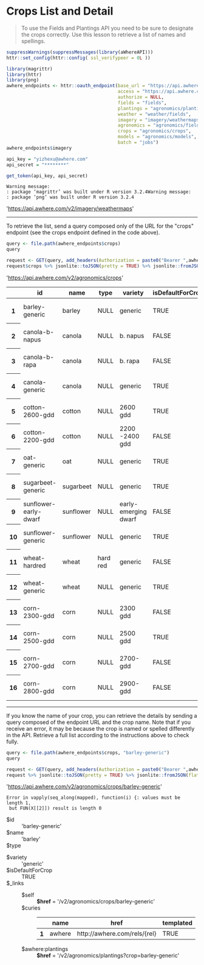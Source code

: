 
<h1>Crops List and Detail</h1>

>To use the Fields and Plantings API you need to be sure to designate the crops correctly. Use this lesson to retrieve a list of names and spellings. 


```R
suppressWarnings(suppressMessages(library(aWhereAPI)))
httr::set_config(httr::config( ssl_verifypeer = 0L ))

library(magrittr)
library(httr)
library(png)
awhere_endpoints <- httr::oauth_endpoint(base_url = "https://api.awhere.com/v2", 
                                         access = "https://api.awhere.com/oauth/token",
                                         authorize = NULL,
                                         fields = "fields", 
                                         plantings = "agronomics/plantings",
                                         weather = "weather/fields", 
                                         imagery = "imagery/weathermaps",
                                         agronomics = "agronomics/fields", 
                                         crops = "agronomics/crops", 
                                         models = "agronomics/models",
                                         batch = "jobs")
awhere_endpoints$imagery

api_key = "yizhexu@awhere.com"
api_secret = "********"

get_token(api_key, api_secret)
```

    Warning message:
    : package ‘magrittr’ was built under R version 3.2.4Warning message:
    : package ‘png’ was built under R version 3.2.4




'https://api.awhere.com/v2/imagery/weathermaps'

___

<p>To retrieve the list, send a query composed only of the URL for the "crops" endpoint (see the crops endpoint defined in the code above).</p>


```R
query <- file.path(awhere_endpoints$crops)
query

request <- GET(query, add_headers(Authorization = paste0("Bearer ",awhereEnv75247$token))) %>% content()
request$crops %>% jsonlite::toJSON(pretty = TRUE) %>% jsonlite::fromJSON(flatten = TRUE)
```




'https://api.awhere.com/v2/agronomics/crops'






<table>
<thead><tr><th></th><th scope=col>id</th><th scope=col>name</th><th scope=col>type</th><th scope=col>variety</th><th scope=col>isDefaultForCrop</th><th scope=col>_links.curies</th><th scope=col>_links.self.href</th><th scope=col>_links.awhere:plantings.href</th></tr></thead>
<tbody>
	<tr><th scope=row>1</th><td>barley-generic</td><td>barley</td><td>NULL</td><td>generic</td><td>TRUE</td><td>awhere, http://awhere.com/rels/{rel}, TRUE</td><td>/v2/agronomics/crops/barley-generic</td><td>/v2/agronomics/plantings?crop=barley-generic</td></tr>
	<tr><th scope=row>2</th><td>canola-b-napus</td><td>canola</td><td>NULL</td><td>b. napus</td><td>FALSE</td><td>awhere, http://awhere.com/rels/{rel}, TRUE</td><td>/v2/agronomics/crops/canola-b-napus</td><td>/v2/agronomics/plantings?crop=canola-b-napus</td></tr>
	<tr><th scope=row>3</th><td>canola-b-rapa</td><td>canola</td><td>NULL</td><td>b. rapa</td><td>FALSE</td><td>awhere, http://awhere.com/rels/{rel}, TRUE</td><td>/v2/agronomics/crops/canola-b-rapa</td><td>/v2/agronomics/plantings?crop=canola-b-rapa</td></tr>
	<tr><th scope=row>4</th><td>canola-generic</td><td>canola</td><td>NULL</td><td>generic</td><td>TRUE</td><td>awhere, http://awhere.com/rels/{rel}, TRUE</td><td>/v2/agronomics/crops/canola-generic</td><td>/v2/agronomics/plantings?crop=canola-generic</td></tr>
	<tr><th scope=row>5</th><td>cotton-2600-gdd</td><td>cotton</td><td>NULL</td><td>2600 gdd</td><td>TRUE</td><td>awhere, http://awhere.com/rels/{rel}, TRUE</td><td>/v2/agronomics/crops/cotton-2600-gdd</td><td>/v2/agronomics/plantings?crop=cotton-2600-gdd</td></tr>
	<tr><th scope=row>6</th><td>cotton-2200-gdd</td><td>cotton</td><td>NULL</td><td>2200 -2400 gdd</td><td>FALSE</td><td>awhere, http://awhere.com/rels/{rel}, TRUE</td><td>/v2/agronomics/crops/cotton-2200-gdd</td><td>/v2/agronomics/plantings?crop=cotton-2200-gdd</td></tr>
	<tr><th scope=row>7</th><td>oat-generic</td><td>oat</td><td>NULL</td><td>generic</td><td>TRUE</td><td>awhere, http://awhere.com/rels/{rel}, TRUE</td><td>/v2/agronomics/crops/oat-generic</td><td>/v2/agronomics/plantings?crop=oat-generic</td></tr>
	<tr><th scope=row>8</th><td>sugarbeet-generic</td><td>sugarbeet</td><td>NULL</td><td>generic</td><td>TRUE</td><td>awhere, http://awhere.com/rels/{rel}, TRUE</td><td>/v2/agronomics/crops/sugarbeet-generic</td><td>/v2/agronomics/plantings?crop=sugarbeet-generic</td></tr>
	<tr><th scope=row>9</th><td>sunflower-early-dwarf</td><td>sunflower</td><td>NULL</td><td>early-emerging dwarf</td><td>FALSE</td><td>awhere, http://awhere.com/rels/{rel}, TRUE</td><td>/v2/agronomics/crops/sunflower-early-dwarf</td><td>/v2/agronomics/plantings?crop=sunflower-early-dwarf</td></tr>
	<tr><th scope=row>10</th><td>sunflower-generic</td><td>sunflower</td><td>NULL</td><td>generic</td><td>TRUE</td><td>awhere, http://awhere.com/rels/{rel}, TRUE</td><td>/v2/agronomics/crops/sunflower-generic</td><td>/v2/agronomics/plantings?crop=sunflower-generic</td></tr>
	<tr><th scope=row>11</th><td>wheat-hardred</td><td>wheat</td><td>hard red</td><td>generic</td><td>FALSE</td><td>awhere, http://awhere.com/rels/{rel}, TRUE</td><td>/v2/agronomics/crops/wheat-hardred</td><td>/v2/agronomics/plantings?crop=wheat-hardred</td></tr>
	<tr><th scope=row>12</th><td>wheat-generic</td><td>wheat</td><td>NULL</td><td>generic</td><td>TRUE</td><td>awhere, http://awhere.com/rels/{rel}, TRUE</td><td>/v2/agronomics/crops/wheat-generic</td><td>/v2/agronomics/plantings?crop=wheat-generic</td></tr>
	<tr><th scope=row>13</th><td>corn-2300-gdd</td><td>corn</td><td>NULL</td><td>2300 gdd</td><td>FALSE</td><td>awhere, http://awhere.com/rels/{rel}, TRUE</td><td>/v2/agronomics/crops/corn-2300-gdd</td><td>/v2/agronomics/plantings?crop=corn-2300-gdd</td></tr>
	<tr><th scope=row>14</th><td>corn-2500-gdd</td><td>corn</td><td>NULL</td><td>2500 gdd</td><td>TRUE</td><td>awhere, http://awhere.com/rels/{rel}, TRUE</td><td>/v2/agronomics/crops/corn-2500-gdd</td><td>/v2/agronomics/plantings?crop=corn-2500-gdd</td></tr>
	<tr><th scope=row>15</th><td>corn-2700-gdd</td><td>corn</td><td>NULL</td><td>2700-gdd</td><td>FALSE</td><td>awhere, http://awhere.com/rels/{rel}, TRUE</td><td>/v2/agronomics/crops/corn-2700-gdd</td><td>/v2/agronomics/plantings?crop=corn-2700-gdd</td></tr>
	<tr><th scope=row>16</th><td>corn-2800-gdd</td><td>corn</td><td>NULL</td><td>2900-gdd</td><td>FALSE</td><td>awhere, http://awhere.com/rels/{rel}, TRUE</td><td>/v2/agronomics/crops/corn-2800-gdd</td><td>/v2/agronomics/plantings?crop=corn-2800-gdd</td></tr>
</tbody>
</table>


___

<p>If you know the name of your crop, you can retrieve the details by sending a query composed of the endpoint URL and the crop name. Note that if you receive an error, it may be because the crop is named or spelled differently in the API. Retrieve a full list according to the instructions above to check fully.</p>


```R
query <- file.path(awhere_endpoints$crops, "barley-generic")
query

request <- GET(query, add_headers(Authorization = paste0("Bearer ",awhereEnv75247$token))) %>% content()
request %>% jsonlite::toJSON(pretty = TRUE) %>% jsonlite::fromJSON(flatten = TRUE)
```




'https://api.awhere.com/v2/agronomics/crops/barley-generic'




    Error in vapply(seq_along(mapped), function(i) {: values must be length 1,
     but FUN(X[[2]]) result is length 0






<dl>
	<dt>$id</dt>
		<dd>'barley-generic'</dd>
	<dt>$name</dt>
		<dd>'barley'</dd>
	<dt>$type</dt>
		<dd><dl>
</dl>
</dd>
	<dt>$variety</dt>
		<dd>'generic'</dd>
	<dt>$isDefaultForCrop</dt>
		<dd>TRUE</dd>
	<dt>$_links</dt>
		<dd><dl>
	<dt>$self</dt>
		<dd><strong>$href</strong> = '/v2/agronomics/crops/barley-generic'</dd>
	<dt>$curies</dt>
		<dd><table>
<thead><tr><th></th><th scope=col>name</th><th scope=col>href</th><th scope=col>templated</th></tr></thead>
<tbody>
	<tr><th scope=row>1</th><td>awhere</td><td>http://awhere.com/rels/{rel}</td><td>TRUE</td></tr>
</tbody>
</table>
</dd>
	<dt>$awhere:plantings</dt>
		<dd><strong>$href</strong> = '/v2/agronomics/plantings?crop=barley-generic'</dd>
</dl>
</dd>
</dl>



